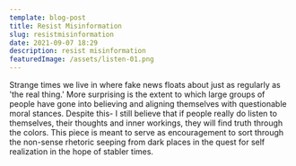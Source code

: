 ```yaml
---
template: blog-post
title: Resist Misinformation
slug: resistmisinformation
date: 2021-09-07 18:29
description: resist misinformation
featuredImage: /assets/listen-01.png
---
```

Strange times we live in where fake news floats about just as regularly as 'the real thing.' More surprising is the extent to which large groups of people have gone into believing and aligning themselves with questionable moral stances. Despite this- I still believe that if people really do listen to themselves, their thoughts and inner workings, they will find truth through the colors. This piece is meant to serve as encouragement to sort through the non-sense rhetoric seeping from dark places in the quest for self realization in the hope of stabler times.